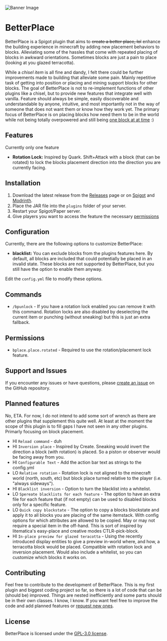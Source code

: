 ![Banner Image](https://server26.net/l/betterplacebanner.png)
# BetterPlace

BetterPlace is a Spigot plugin that aims to ~~create a better place, lol~~ enhance the building experience in minecraft by adding new placement behaviors to blocks. Alleviating some of the hassles that come with repeated placing of blocks in awkward orientations. Sometimes blocks are just a pain to place (looking at you glazed terracotta). 

While a _chisel item_ is all fine and dandy, I felt there could be further improvements made to building that alleviate some pain. Mainly repetitive task of getting into position or placing and mining support blocks for other blocks.
The goal of BetterPlace is not to re-implement functions of other plugins like a chisel, but to provide new features that integrate well with vanilla. Feature should always be simple, easily discoverable and understandable by anyone, intuitive, and most importantly not in the way of someone that does not want them or know how they work yet. The primary focus of BetterPlace is on placing blocks how need them to be in the world while not being totally overpowered and still being [one block at at time](https://archive.org/details/minecraft-game-design/page/n18/mode/1up) :)

## Features

Currently only one feature
- **Rotation Lock:** Inspired by Quark. Shift+Attack with a block (that can be rotated) to lock the blocks placement direction into the direction you are currently facing.

## Installation

1. Download the latest release from the [Releases](https://github.com/lerokko/BetterPlace/releases) page or on [Spigot](https://www.spigotmc.org/resources/betterplace.114520/) and [Modrinth](https://modrinth.com/plugin/betterplace).
2. Place the JAR file into the `plugins` folder of your server.
3. Restart your Spigot/Paper server.
4. Give players you want to access the feature the necessary [permissions](#Permissions)

## Configuration

Currently, there are the following options to customize BetterPlace:

- **blacklist:** You can exclude blocks from the plugins features here. By default, all blocks are included that could potentially be placed in an invalid state. These blocks are not supported by BetterPlace, but you still have the option to enable them anyway.

Edit the `config.yml` file to modify these options.

## Commands

- `/bpunlock` - If you have a rotation lock enabled you can remove it with this command. Rotation locks are also disabled by deselecting the current item or punching (without sneaking) but this is just an extra fallback.

## Permissions

- `bplace.place.rotated` - Required to use the rotation/placement lock feature.

## Support and Issues

If you encounter any issues or have questions, please [create an issue](https://github.com/lerokko/BetterPlace/issues) on the GitHub repository.

## Planned features

No, ETA. For now, I do not intend to add some sort of wrench as there are other plugins that supplement this quite well. At least at the moment the scope of this plugin is to fill gaps I have not seen in any other plugins. Primarly focusing on block placement.

- HI `Reload command` - duh
- HI `Inversion place` - Inspired by Create. Sneaking would invert the direction a block (with rotation) is placed. So a piston or observer would be facing away from you.
- HI `Configurable Text` - Add the action bar text as strings to the config.yml
- LO `Relative rotation` - Rotation lock is not aligned to the minecraft world (north, south, etc) but block place turned relative to the player (i.e. "always sideways"). 
- HI `Blacklist inversion` - Option to turn the blacklist into a whitelist.
- LO `Spereate blacklists for each feature` - The option to have an extra file for each feature that (if not empty) can be used to disabled blocks only for a specific feature.
- LO `Quick copy blockstate` - The option to copy a blocks blockstate and apply it to all blocks you are placing of the same itemstack. With config options for which attributes are allowed to be copied. May or may not require a special item in the off-hand. This is sort of inspired by litematica's easy-place and creative modes CTLR-pick-block.  
- HI `In-place preview for glazed teracotta` - Using the recently introduced display entities to give a preview in-world where, and how, a terracotta block would be placed. Compatible with rotation lock and inversion placement. Would also include a whitelist, so you can customize which blocks it works on.

## Contributing

Feel free to contribute to the development of BetterPlace. This is my first plugin and biggest coding project so far, so there is a lot of code that can be (should be) improved. Things are nested inefficiently and some parts should be in their own classes. I know, I know. If you want feel free to improve the code and add planned features or [request new ones](https://github.com/lerokko/BetterPlace/issues).

## License

BetterPlace is licensed under the [GPL-3.0 license](LICENSE).

